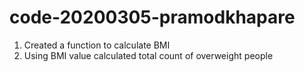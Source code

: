 # code-20200305-pramodkhapare

1. Created a function to calculate BMI 
2. Using BMI value calculated total count of overweight people 
